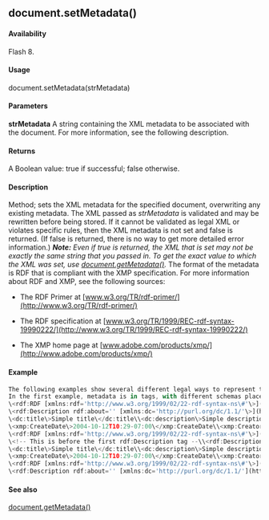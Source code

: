 ## document.setMetadata()

#### Availability

Flash 8.

#### Usage

document.setMetadata(strMetadata)

#### Parameters

**strMetadata** A string containing the XML metadata to be associated with the document. For more information, see the following description.

#### Returns

A Boolean value: true if successful; false otherwise.

#### Description

Method; sets the XML metadata for the specified document, overwriting any existing metadata. The XML passed as *strMetadata* is validated and may be rewritten before being stored. If it cannot be validated as legal XML or violates specific rules, then the XML metadata is not set and false is returned. (If false is returned, there is no way to get more detailed error information.)
***Note:** Even if true is returned, the XML that is set may not be exactly the same string that you passed in. To get the exact value to which the XML was set, use [document.getMetadata()](#!AdobeDocs/developers-animatesdk-docs/master/Document_object/docume80.md).*
The format of the metadata is RDF that is compliant with the XMP specification. For more information about RDF and XMP, see the following sources:

-   The RDF Primer at [www.w3.org/TR/rdf-primer/](http://www.w3.org/TR/rdf-primer/)

-   The RDF specification at [www.w3.org/TR/1999/REC-rdf-syntax-19990222/](http://www.w3.org/TR/1999/REC-rdf-syntax-19990222/)

-   The XMP home page at [www.adobe.com/products/xmp/](http://www.adobe.com/products/xmp/)

#### Example

```javascript
The following examples show several different legal ways to represent the same data. In all of these cases but the second one, if the data were sent to Document.setMetadata(), it would not be rewritten (aside from removing line breaks).
In the first example, metadata is in tags, with different schemas placed in separate rdf:Description tags:
\<rdf:RDF [xmlns:rdf='http://www.w3.org/1999/02/22-rdf-syntax-ns\#'\>](http://www.w3.org/1999/02/22-rdf-syntax-ns#%27)
\<rdf:Description rdf:about='' [xmlns:dc='http://purl.org/dc/1.1/'\>](http://purl.org/dc/1.1/%27)
\<dc:title\>Simple title\</dc:title\\<dc:description\>Simple description\</dc:description\\</rdf:Description\\<rdf:Description rdf:about='' [xmlns:xmp='http://ns.adobe.com/xap/1.0/'\>](http://ns.adobe.com/xap/1.0/%27)
\<xmp:CreateDate\>2004-10-12T10:29-07:00\</xmp:CreateDate\\<xmp:CreatorTool\>Flash Authoring WIN 8,0,0,215\</xmp:CreatorTool\\</rdf:Description\\</rdf:RDF\In the second example, metadata is in tags, but with different schemas all in one rdf:Description tag. This example also includes comments, which will be ignored and discarded by the Document.setMetadata():
\<rdf:RDF [xmlns:rdf='http://www.w3.org/1999/02/22-rdf-syntax-ns\#'\>](http://www.w3.org/1999/02/22-rdf-syntax-ns#%27)
\<!-- This is before the first rdf:Description tag --\\<rdf:Description rdf:about='' [xmlns:dc='http://purl.org/dc/1.1/'\>](http://purl.org/dc/1.1/%27)
\<dc:title\>Simple title\</dc:title\\<dc:description\>Simple description\</dc:description\\</rdf:Description\\<!-- This is between the two rdf:Description tags --\\<rdf:Description rdf:about='' [xmlns:xmp='http://ns.adobe.com/xap/1.0/'\>](http://ns.adobe.com/xap/1.0/%27)
\<xmp:CreateDate\>2004-10-12T10:29-07:00\</xmp:CreateDate\\<xmp:CreatorTool\>Flash Authoring WIN 8,0,0,215\</xmp:CreatorTool\\</rdf:Description\\<!-- This is after the second rdf:Description tag --\\</rdf:RDF\In the third example, metadata is in attributes, and different schemas are all in one rdf:Description tag:
\<rdf:RDF [xmlns:rdf='http://www.w3.org/1999/02/22-rdf-syntax-ns\#'\>](http://www.w3.org/1999/02/22-rdf-syntax-ns#%27)
\<rdf:Description rdf:about='' [xmlns:dc='http://purl.org/dc/1.1/'](http://purl.org/dc/1.1/%27) dc:title='Simple title' dc:description='Simple description' /\\<rdf:Description rdf:about='' [xmlns:xmp='http://ns.adobe.com/xap/1.0/'](http://ns.adobe.com/xap/1.0/%27) xmp:CreateDate='2004-10-12T10:29-07:00' xmp:CreatorTool='Flash Authoring WIN 8,0,0,215' /\\</rdf:RDF\
```
#### See also

[document.getMetadata()](#!AdobeDocs/developers-animatesdk-docs/master/Document_object/docume80.md)

